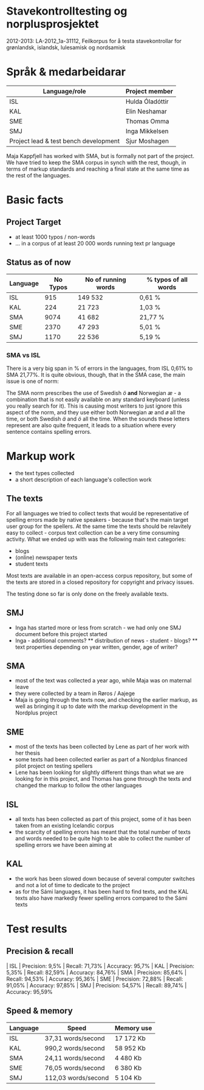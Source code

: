 # Stavekontrolltesting og norplusprosjektet

2012-2013: LA-2012_1a-31112, Feilkorpus for å testa stavekontrollar for grønlandsk, islandsk, lulesamisk og nordsamisk

# Språk & medarbeidarar

| Language/role                         | Project member  |
| ------------------------------------- | --------------- |
| ISL                                   | Hulda Óladóttir |
| KAL                                   | Elin Neshamar   |
| SME                                   | Thomas Omma     |
| SMJ                                   | Inga Mikkelsen  |
| Project lead & test bench development | Sjur Moshagen   |

Maja Kappfjell has worked with SMA, but is formally not part of the project. We have tried to keep the SMA corpus in synch with the rest, though, in terms of markup standards and reaching a final state at the same time as the rest of the languages.

# Basic facts

## Project Target

- at least 1000 typos / non-words
- ... in a corpus of at least 20 000 words running text pr language

## Status as of now

| Language | No Typos | No of running words | % typos of all words |
| -------- | -------- | ------------------- | -------------------- |
| ISL      | 915      | 149 532             | 0,61 %               |
| KAL      | 224      | 21 723              | 1,03 %               |
| SMA      | 9074     | 41 682              | 21,77 %              |
| SME      | 2370     | 47 293              | 5,01 %               |
| SMJ      | 1170     | 22 536              | 5,19 %               |

### SMA vs ISL

There is a very big span in % of errors in the languages, from ISL 0,61% to SMA 21,77%. It is quite obvious, though, that in the SMA case, the main issue is one of norm:

The SMA norm prescribes the use of Swedish _ö_ **and** Norwegian _æ_ - a combination that is not easily available on any standard keyboard (unless you really search for it). This is causing most writers to just ignore this aspect of the norm, and they use either both Norwegian _æ_ and _ø_ all the time, or both Swedish _ä_ and _ö_ all the time. When the sounds these letters represent are also quite frequent, it leads to a situation where every sentence contains spelling errors.

# Markup work

- the text types collected
- a short description of each language's collection work

## The texts

For all languages we tried to collect texts that would be representative of spelling errors made by native speakers - because that's the main target user group for the spellers. At the same time the texts should be relavitely easy to collect - corpus text collection can be a very time consuming activity. What we ended up with was the following main text categories:

- blogs
- (online) newspaper texts
- student texts

Most texts are available in an open-access corpus repository, but some of the texts are stored in a closed repository for copyright and privacy issues.

The testing done so far is only done on the freely available texts.

## SMJ

- Inga has started more or less from scratch - we had only one SMJ document before this project started
- Inga - additional comments?
  ** distribution of news - student - blogs?
  ** text properties depending on year written, gender, age of writer?

## SMA

- most of the text was collected a year ago, while Maja was on maternal leave
- they were collected by a team in Røros / Aajege
- Maja is going through the texts now, and checking the earlier markup, as well as bringing it up to date with the markup development in the Nordplus project

## SME

- most of the texts has been collected by Lene as part of her work with her thesis
- some texts had been collected earlier as part of a Nordplus financed pilot project on testing spellers
- Lene has been looking for slightly different things than what we are looking for in this project, and Thomas has gone through the texts and changed the markup to follow the other languages

## ISL

- all texts has been collected as part of this project, some of it has been taken from an existing Icelandic corpus
- the scarcity of spelling errors has meant that the total number of texts and words needed to be quite high to be able to collect the number of spelling errors we have been aiming at

## KAL

- the work has been slowed down because of several computer switches and not a lot of time to dedicate to the project
- as for the Sámi languages, it has been hard to find texts, and the KAL texts also have markedly fewer spelling errors compared to the Sámi texts

# Test results

## Precision & recall

| ISL | Precision: 9,5% | Recall: 71,73% | Accuracy: 95,7%
| KAL | Precision: 5,35% | Recall: 82,59% | Accuracy: 84,76%
| SMA | Precision: 85,64% | Recall: 94,53% | Accuracy: 95,36%
| SME | Precision: 72,88% | Recall: 91,05% | Accuracy: 97,85%
| SMJ | Precision: 54,57% | Recall: 89,74% | Accuracy: 95,59%

## Speed & memory

| Language | Speed               | Memory use |
| -------- | ------------------- | ---------- |
| ISL      | 37,31 words/second  | 17 172 Kb  |
| KAL      | 990,2 words/second  | 58 952 Kb  |
| SMA      | 24,11 words/second  | 4 480 Kb   |
| SME      | 76,05 words/second  | 6 380 Kb   |
| SMJ      | 112,03 words/second | 5 104 Kb   |
